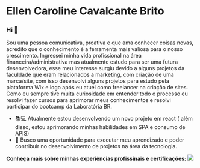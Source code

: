 # Ellen Caroline Cavalcante Brito


### Hi 👋
Sou uma pessoa comunicativa, proativa e que ama conhecer coisas novas, acredito que o conhecimento é a ferramenta mais valiosa para o nosso crescimento.
Ingressei minha vida profissional na área financeira/administrativa mas atualmente estudo para ser uma futura desenvolvedora, esse meu interesse surgiu devido a alguns projetos da faculdade que eram relacionados a marketing, com criação de uma marca/site, com isso desenvolvi alguns projetos para estudo pela plataforma Wix e logo após eu atuei como freelancer na criação de sites. Como eu sempre tive muita curiosidade em entender todo o processo eu resolvi fazer cursos para aprimorar meus conhecimentos e resolvi participar do bootcamp da Laboratória BR.

- 📚💻 Atualmente estou desenvolvendo um novo projeto em react ( além disso, estou aprimorando minhas habilidades em SPA e consumo de APIS)
- 🤝 Busco uma oportunidade para executar meu aprendizado e poder contribuir no desenvolvimento de projetos na área da tecnologia.


<b> Conheça mais sobre minhas experiências profissinais e certificações: [<img src="https://img.shields.io/badge/linkedin-%230077B5.svg?&style=for-the-badge&logo=linkedin&logoColor=white" />](https://www.linkedin.com/in/ellencavalcantebrito/) 
